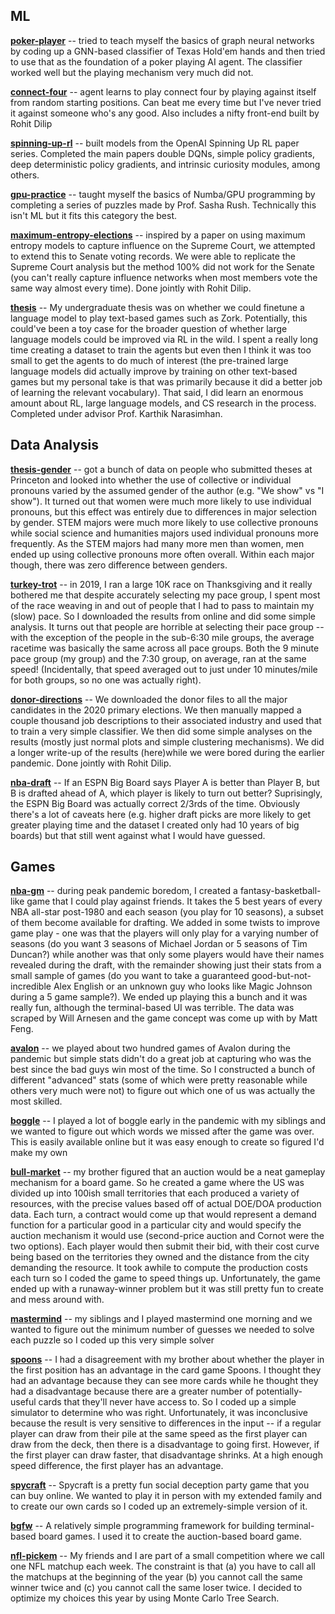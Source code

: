 ## ML

**[poker-player](https://github.com/samuelarnesen/poker-player)** -- tried to teach myself the basics of graph neural networks by coding up a GNN-based classifier of Texas Hold'em hands and then tried to use that as the foundation of a poker playing AI agent. The classifier worked well but the playing mechanism very much did not.

**[connect-four](https://github.com/samuelarnesen/board-games/tree/master/connect_four)** -- agent learns to play connect four by playing against itself from random starting positions. Can beat me every time but I've never tried it against someone who's any good. Also includes a nifty front-end built by Rohit Dilip

**[spinning-up-rl](https://github.com/samuelarnesen/learning-rl)** -- built models from the OpenAI Spinning Up RL paper series. Completed the main papers double DQNs, simple policy gradients, deep deterministic policy gradients, and intrinsic curiosity modules, among others.

**[gpu-practice](https://colab.research.google.com/drive/1HZi076im-6v35Y6XBqXpJQ6SN1Yay9Za#scrollTo=b64d4dbb)** -- taught myself the basics of Numba/GPU programming by completing a series of puzzles made by Prof. Sasha Rush. Technically this isn't ML but it fits this category the best.

**[maximum-entropy-elections](https://github.com/samuelarnesen/into-the-wild)** -- inspired by a paper on using maximum entropy models to capture influence on the Supreme Court, we attempted to extend this to Senate voting records. We were able to replicate the Supreme Court analysis but the method 100% did not work for the Senate (you can't really capture influence networks when most members vote the same way almost every time). Done jointly with Rohit Dilip.

**[thesis](https://github.com/samuelarnesen/walkthrough-agent)** -- My undergraduate thesis was on whether we could finetune a language model to play text-based games such as Zork. Potentially, this could've been a toy case for the broader question of whether large language models could be improved via RL in the wild. I spent a really long time creating a dataset to train the agents but even then I think it was too small to get the agents to do much of interest (the pre-trained large language models did actually improve by training on other text-based games but my personal take is that was primarily because it did a better job of learning the relevant vocabulary). That said, I did learn an enormous amount about RL, large language models, and CS research in the process. Completed under advisor Prof. Karthik Narasimhan.

## Data Analysis

**[thesis-gender](https://github.com/samuelarnesen/thesis_gender)** -- got a bunch of data on people who submitted theses at Princeton and looked into whether the use of collective or individual pronouns varied by the assumed gender of the author (e.g. "We show" vs "I show"). It turned out that women were much more likely to use individual pronouns, but this effect was entirely due to differences in major selection by gender. STEM majors were much more likely to use collective pronouns while social science and humanities majors used individual pronouns more frequently. As the STEM majors had many more men than women, men ended up using collective pronouns more often overall. Within each major though, there was zero difference between genders.

**[turkey-trot](https://github.com/samuelarnesen/turkey_trot)** -- in 2019, I ran a large 10K race on Thanksgiving and it really bothered me that despite accurately selecting my pace group, I spent most of the race weaving in and out of people that I had to pass to maintain my (slow) pace. So I downloaded the results from online and did some simple analysis. It turns out that people are horrible at selecting their pace group -- with the exception of the people in the sub-6:30 mile groups, the average racetime was basically the same across all pace groups. Both the 9 minute pace group (my group) and the 7:30 group, on average, ran at the same speed! (Incidentally, that speed averaged out to just under 10 minutes/mile for both groups, so no one was actually right).

**[donor-directions](https://github.com/samuelarnesen/donor-directions)** -- We downloaded the donor files to all the major candidates in the 2020 primary elections. We then manually mapped a couple thousand job descriptions to their associated industry and used that to train a very simple classifier. We then did some simple analyses on the results (mostly just normal plots and simple clustering mechanisms). We did a longer write-up of the results (here)while we were bored during the earlier pandemic. Done jointly with Rohit Dilip.

**[nba-draft](https://github.com/samuelarnesen/nba-draft)** -- If an ESPN Big Board says Player A is better than Player B, but B is drafted ahead of A, which player is likely to turn out better? Suprisingly, the ESPN Big Board was actually correct 2/3rds of the time. Obviously there's a lot of caveats here (e.g. higher draft picks are more likely to get greater playing time and the dataset I created only had 10 years of big boards) but that still went against what I would have guessed. 

## Games

**[nba-gm](https://github.com/samuelarnesen/nba-gm)** -- during peak pandemic boredom, I created a fantasy-basketball-like game that I could play against friends. It takes the 5 best years of every NBA all-star post-1980 and each season (you play for 10 seasons), a subset of them become available for drafting. We added in some twists to improve game play - one was that the players will only play for a varying number of seasons (do you want 3 seasons of Michael Jordan or 5 seasons of Tim Duncan?) while another was that only some players would have their names revealed during the draft, with the remainder showing just their stats from a small sample of games (do you want to take a guaranteed good-but-not-incredible Alex English or an unknown guy who looks like Magic Johnson during a 5 game sample?). We ended up playing this a bunch and it was really fun, although the terminal-based UI was terrible. The data was scraped by Will Arnesen and the game concept was come up with by Matt Feng. 

**[avalon](https://github.com/samuelarnesen/board-games/tree/master/avalon)** -- we played about two hundred games of Avalon during the pandemic but simple stats didn't do a great job at capturing who was the best since the bad guys win most of the time. So I constructed a bunch of different "advanced" stats (some of which were pretty reasonable while others very much were not) to figure out which one of us was actually the most skilled.

**[boggle](https://github.com/samuelarnesen/board-games/tree/master/boggle)** -- I played a lot of boggle early in the pandemic with my siblings and we wanted to figure out which words we missed after the game was over. This is easily available online but it was easy enough to create so figured I'd make my own

**[bull-market](https://github.com/samuelarnesen/board-games/tree/master/contract_game)** -- my brother figured that an auction would be a neat gameplay mechanism for a board game. So he created a game where the US was divided up into 100ish small territories that each produced a variety of resources, with the precise values based off of actual DOE/DOA production data. Each turn, a contract would come up that would represent a demand function for a particular good in a particular city and would specify the auction mechanism it would use (second-price auction and Cornot were the two options). Each player would then submit their bid, with their cost curve being based on the territories they owned and the distance from the city demanding the resource. It took awhile to compute the production costs each turn so I coded the game to speed things up. Unfortunately, the game ended up with a runaway-winner problem but it was still pretty fun to create and mess around with.

**[mastermind](https://github.com/samuelarnesen/board-games/tree/master/mastermind)** --  my siblings and I played mastermind one morning and we wanted to figure out the minimum number of guesses we needed to solve each puzzle so I coded up this very simple solver

**[spoons](https://github.com/samuelarnesen/board-games/tree/master/spoons)** -- I had a disagreement with my brother about whether the player in the first position has an advantage in the card game Spoons. I thought they had an advantage because they can see more cards while he thought they had a disadvantage because there are a greater number of potentially-useful cards that they'll never have access to. So I coded up a simple simulator to determine who was right. Unfortunately, it was inconclusive because the result is very sensitive to differences in the input -- if a regular player can draw from their pile at the same speed as the first player can draw from the deck, then there is a disadvantage to going first. However, if the first player can draw faster, that disadvantage shrinks. At a high enough speed difference, the first player has an advantage. 

**[spycraft](https://github.com/samuelarnesen/board-games/tree/master/spycraft)** -- Spycraft is a pretty fun social deception party game that you can buy online. We wanted to play it in person with my extended family and to create our own cards so I coded up an extremely-simple version of it. 

**[bgfw](https://github.com/samuelarnesen/board-games/tree/master/bgfw)** -- A relatively simple programming framework for building terminal-based board games. I used it to create the auction-based board game.

**[nfl-pickem](https://github.com/samuelarnesen/nfl-pickem)** -- My friends and I are part of a small competition where we call one NFL matchup each week. The constraint is that (a) you have to call all the matchups at the beginning of the year (b) you cannot call the same winner twice and (c) you cannot call the same loser twice. I decided to optimize my choices this year by using Monte Carlo Tree Search.
